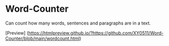 # Word-Counter
Can count how many words, sentences and paragraphs are in a text.

[Preview] (https://htmlpreview.github.io/?https://github.com/XY0511/Word-Counter/blob/main/wordcount.html)
